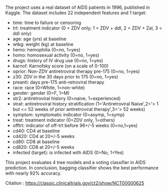 The project uses a real dataset of AIDS patients in 1996, published in Kaggle. The dataset includes 22 independent features and 1 target:
- time: time to failure or censoring
- trt: treatment indicator (0 = ZDV only; 1 = ZDV + ddI, 2 = ZDV + Zal, 3 = ddI only)
- age: age (yrs) at baseline
- wtkg: weight (kg) at baseline
- hemo: hemophilia (0=no, 1=yes)
- homo: homosexual activity (0=no, 1=yes)
- drugs: history of IV drug use (0=no, 1=yes)
- karnof: Karnofsky score (on a scale of 0-100)
- oprior: Non-ZDV antiretroviral therapy pre-175 (0=no, 1=yes)
- z30: ZDV in the 30 days prior to 175 (0=no, 1=yes)
- preanti: days pre-175 anti-retroviral therapy
- race: race (0=White, 1=non-white)
- gender: gender (0=F, 1=M)
- str2: antiretroviral history (0=naive, 1=experienced)
- strat: antiretroviral history stratification (1='Antiretroviral Naive',2='> 1 but <= 52 weeks of prior antiretroviral therapy',3='> 52 weeks)
- symptom: symptomatic indicator (0=asymp, 1=symp)
- treat: treatment indicator (0=ZDV only, 1=others)
- offtrt: indicator of off-trt before 96+/-5 weeks (0=no,1=yes)
- cd40: CD4 at baseline
- cd420: CD4 at 20+/-5 weeks
- cd80: CD8 at baseline
- cd820: CD8 at 20+/-5 weeks
- infected (target): is infected with AIDS (0=No, 1=Yes)

This project evaluates 4 tree models and a voting classifier in AIDS prediction. In conclusion, bagging classifier shows the best performance with nearly 92% accuracy.

Citation :
https://classic.clinicaltrials.gov/ct2/show/NCT00000625
